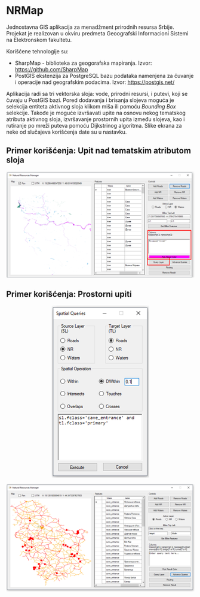 # NRMap
Jednostavna GIS aplikacija za menadžment prirodnih resursa Srbije. Projekat je realizovan u okviru predmeta Geoografski Informacioni Sistemi na Elektronskom fakultetu. 

 Korišćene tehnologije su:
 - SharpMap - biblioteka za geogorafska mapiranja. Izvor: https://github.com/SharpMap 
 - PostGIS ekstenzija za PostgreSQL bazu podataka namenjena za čuvanje i operacije nad geografskim podacima. Izvor: https://postgis.net/
 
Aplikacija radi sa tri vektorska sloja: vode, prirodni resursi, i putevi, koji se čuvaju u PostGIS bazi. Pored dodavanja i brisanja slojeva moguća je selekcija entiteta aktivnog sloja klikom miša ili pomoću *Bounding Box* selekcije. Takođe je moguće izvršavati upite na osnovu nekog tematskog atributa aktivnog sloja, izvršavanje prostornih upita između slojeva, kao i rutiranje po mreži puteva pomoću Dijkstrinog algoritma. Slike ekrana za neke od slučajeva korišćenja date su u nastavku.

## Primer korišćenja: Upit nad tematskim atributom sloja
![alt text](https://raw.githubusercontent.com/0508994/NRMap/master/img/nrmap_query_layer.png)

## Primer korišćenja: Prostorni upiti
<p align="center"> 
    <img src="https://raw.githubusercontent.com/0508994/NRMap/master/img/nrmap_sq.png" />
</p>

![alt text](https://raw.githubusercontent.com/0508994/NRMap/master/img/nrmap_sq_result.png)
